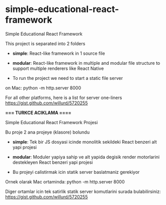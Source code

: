 # simple-educational-react-framework
Simple Educational React Framework

This project is separated into 2 folders
- **simple**: React-like framework in 1 source file
- **modular**: React-like framework in multiple and modular file structure to support multiple renderers like React Native

- To run the project we need to start a static file server

on Mac:
python -m http.server 8000

For all other platforms, here is a list for server one-liners
https://gist.github.com/willurd/5720255


**=== TURKCE ACIKLAMA ====**

Simple Educational React Framework Projesi

Bu proje 2 ana projeye (klasore) bolundu
- **simple**: Tek bir JS dosyasi icinde monolitik sekildeki React benzeri alt yapi projesi
- **modular**: Moduler yapiya sahip ve alt yapida degisik render motorlarini destekleyen React benzeri yapi projesi 

- Bu projeyi calistirmak icin statik server baslatmaniz gerekiyor

Ornek olarak Mac ortaminda:
python -m http.server 8000

Diger ortamlar icin tek satirlik statik server komutlarini surada bulabilirsiniz:
https://gist.github.com/willurd/5720255
